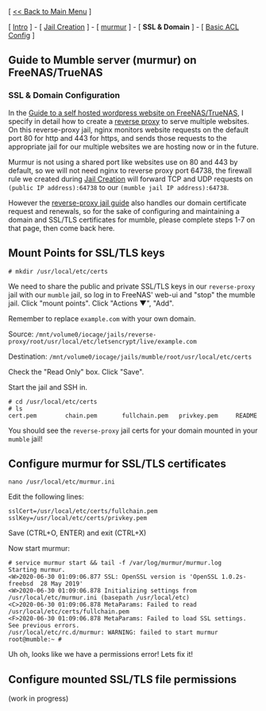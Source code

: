 [ [<< Back to Main Menu](https://github.com/seth586/guides/blob/master/README.md) ]

[ [Intro](README.md) ] - [ [Jail Creation](1_jail_creation.md) ] - [ [murmur](2_murmur.md) ] - [ **SSL & Domain** ] - [ [Basic ACL Config](4_acl.md) ]

## Guide to Mumble server (murmur) on FreeNAS/TrueNAS
### SSL & Domain Configuration
In the [Guide to a self hosted wordpress website on FreeNAS/TrueNAS](https://github.com/seth586/guides/tree/master/FreeNAS/webserver), I specify in detail how to create a [reverse proxy](https://github.com/seth586/guides/blob/master/FreeNAS/webserver/6_reverse_proxy.md) to serve multiple websites. On this reverse-proxy jail, nginx monitors website requests on the default port 80 for http and 443 for https, and sends those requests to the appropriate jail for our multiple websites we are hosting now or in the future.

Murmur is not using a shared port like websites use on 80 and 443 by default, so we will not need nginx to reverse proxy port 64738, the firewall rule we created during [Jail Creation](1_jail_creation.md) will forward TCP and UDP requests on `(public IP address):64738` to our `(mumble jail IP address):64738`.

However the [reverse-proxy jail guide](https://github.com/seth586/guides/blob/master/FreeNAS/webserver/6_reverse_proxy.md) also handles our domain certificate request and renewals, so for the sake of configuring and maintaining a domain and SSL/TLS certificates for mumble, please complete steps 1-7 on that page, then come back here. 

## Mount Points for SSL/TLS keys
```
# mkdir /usr/local/etc/certs
```

We need to share the public and private SSL/TLS keys in our `reverse-proxy` jail with our `mumble` jail, so log in to FreeNAS' web-ui and "stop" the mumble jail. Click "mount points". Click "Actions ▼", "Add".

Remember to replace `example.com` with your own domain.

Source: `/mnt/volume0/iocage/jails/reverse-proxy/root/usr/local/etc/letsencrypt/live/example.com`

Destination: `/mnt/volume0/iocage/jails/mumble/root/usr/local/etc/certs`

Check the "Read Only" box. Click "Save".

Start the jail and SSH in.

```
# cd /usr/local/etc/certs
# ls
cert.pem        chain.pem       fullchain.pem   privkey.pem     README
```

You should see the `reverse-proxy` jail certs for your domain mounted in your `mumble` jail!

## Configure murmur for SSL/TLS certificates

```
nano /usr/local/etc/murmur.ini
```
Edit the following lines:
```
sslCert=/usr/local/etc/certs/fullchain.pem
sslKey=/usr/local/etc/certs/privkey.pem
```
Save (CTRL+O, ENTER) and exit (CTRL+X)

Now start murmur:
```
# service murmur start && tail -f /var/log/murmur/murmur.log
Starting murmur.
<W>2020-06-30 01:09:06.877 SSL: OpenSSL version is 'OpenSSL 1.0.2s-freebsd  28 May 2019'
<W>2020-06-30 01:09:06.878 Initializing settings from /usr/local/etc/murmur.ini (basepath /usr/local/etc)
<C>2020-06-30 01:09:06.878 MetaParams: Failed to read /usr/local/etc/certs/fullchain.pem
<F>2020-06-30 01:09:06.878 MetaParams: Failed to load SSL settings. See previous errors.
/usr/local/etc/rc.d/murmur: WARNING: failed to start murmur
root@mumble:~ #
```
Uh oh, looks like we have a permissions error! Lets fix it!

## Configure mounted SSL/TLS file permissions

(work in progress)
